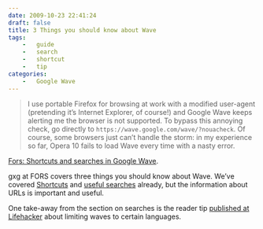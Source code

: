```yaml
---
date: 2009-10-23 22:41:24
draft: false
title: 3 Things you should know about Wave
tags:
    -   guide
    -   search
    -   shortcut
    -   tip
categories:
    -   Google Wave
---
```


> I use portable Firefox for browsing at work with a modified user-agent (pretending it’s Internet Explorer, of course!) and Google Wave keeps alerting me the browser is not supported. To bypass this annoying check, go directly to `https://wave.google.com/wave/?nouacheck`. Of course, some browsers just can’t handle the storm: in my experience so far, Opera 10 fails to load Wave every time with a nasty error.

[Fors: Shortcuts and searches in Google Wave](http://exde601e.blogspot.com/2009/10/shortcuts-and-searches-in-google-wave.html).

gxg at FORS covers three things you should know about Wave. We’ve covered [Shortcuts](//the.geekorium.com.au/learn-these-now/) and [useful searches](//the.geekorium.com.au/more-wave-searches/) already, but the information about URLs is important and useful.

One take-away from the section on searches is the reader tip [published at Lifehacker](http://lifehacker.com/5383537/from-the-tips-box-finding-cellphones-copy-file-path-in-finder-and-more-wave-filters/) about limiting waves to certain languages.
